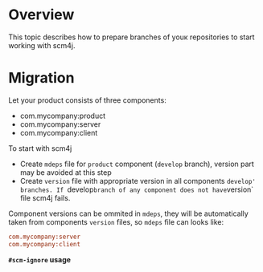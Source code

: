# Overview

This topic describes how to prepare branches of youк repositories  to start working with scm4j.

# Migration

Let your product consists of three components:

- com.mycompany:product
- com.mycompany:server
- com.mycompany:client

To start with scm4j

- Create `mdeps` file for `product` component (`develop` branch), version part may be avoided at this step
- Create `version` file with appropriate version in all components `develop' branches. If `develop` branch of any component does not have `version` file scm4j fails.

Component versions can be ommited in `mdeps`, they will be automatically taken from components `version` files, so `mdeps` file can looks like:
```ini
com.mycompany:server
com.mycompany:client
```

**`#scm-ignore` usage**




